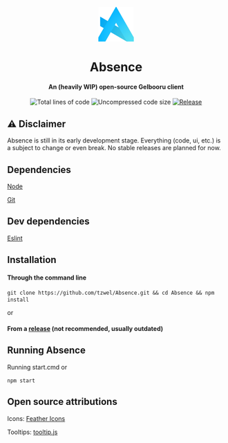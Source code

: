 <p align="center"> <img src="src/img/Absence-logo.png" width="auto" height="80px" alt="Absence logo" /> </p>
<h1 align="center"> Absence </h1>
<h4 align="center"> An (heavily WIP) open-source Gelbooru client </h4>

<p align="center"> 
<img src="https://img.shields.io/tokei/lines/github/tzwel/absence?style=flat-square" alt="Total lines of code" /> 
<img src="https://img.shields.io/github/languages/code-size/tzwel/absence?style=flat-square" alt="Uncompressed code size" />
<a href="https://github.com/tzwel/Absence/releases"> <img src="https://img.shields.io/github/v/release/tzwel/absence?color=yellow&include_prereleases&style=flat-square" alt="Release" /> </a>
</p>

## ⚠️ Disclaimer
Absence is still in its early development stage. Everything (code, ui, etc.) is a subject to change or even break. No stable releases are planned for now.

## Dependencies
[Node](https://nodejs.org)

[Git](https://git-scm.com)

## Dev dependencies
[Eslint](https://eslint.org)

## Installation
#### Through the command line
```shell
git clone https://github.com/tzwel/Absence.git && cd Absence && npm install
```

or

#### From a [release](https://github.com/tzwel/Absence/releases) (not recommended, usually outdated)

## Running Absence
Running start.cmd or

```shell
npm start
```

## Open source attributions
Icons: [Feather Icons](https://feathericons.com)

Tooltips: [tooltip.js](https://github.com/matthias-schuetz/Tooltip)
